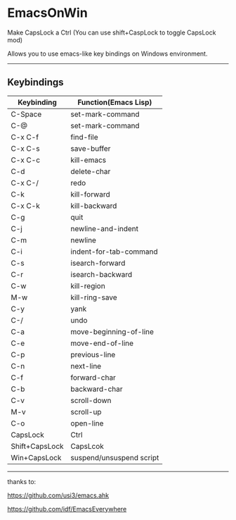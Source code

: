 # EmacsOnWin

Make CapsLock a Ctrl (You can use shift+CaspLock to toggle CapsLock mod)

Allows you to use emacs-like key bindings on Windows environment.



---



## Keybindings

| Keybinding     | Function(Emacs Lisp)     |
| -------------- | ------------------------ |
| C-Space        | set-mark-command         |
| C-@            | set-mark-command         |
| C-x C-f        | find-file                |
| C-x C-s        | save-buffer              |
| C-x C-c        | kill-emacs               |
| C-d            | delete-char              |
| C-x C-/        | redo                     |
| C-k            | kill-forward             |
| C-x C-k        | kill-backward            |
| C-g            | quit                     |
| C-j            | newline-and-indent       |
| C-m            | newline                  |
| C-i            | indent-for-tab-command   |
| C-s            | isearch-forward          |
| C-r            | isearch-backward         |
| C-w            | kill-region              |
| M-w            | kill-ring-save           |
| C-y            | yank                     |
| C-/            | undo                     |
| C-a            | move-beginning-of-line   |
| C-e            | move-end-of-line         |
| C-p            | previous-line            |
| C-n            | next-line                |
| C-f            | forward-char             |
| C-b            | backward-char            |
| C-v            | scroll-down              |
| M-v            | scroll-up                |
| C-o            | open-line                |
| CapsLock       | Ctrl                     |
| Shift+CapsLock | CapsLcok                 |
| Win+CapsLock   | suspend/unsuspend script |



---



thanks to: 

https://github.com/usi3/emacs.ahk

https://github.com/idf/EmacsEverywhere